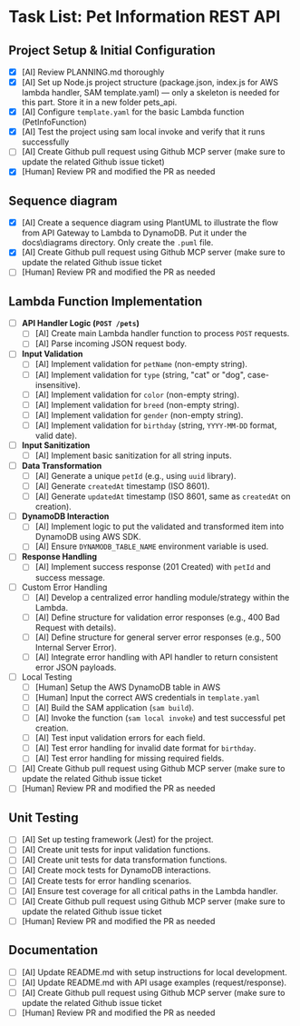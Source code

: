 # Task List: Pet Information REST API

## Project Setup & Initial Configuration

- [x]  [AI] Review PLANNING.md thoroughly
- [x]  [AI] Set up Node.js project structure (package.json, index.js for AWS lambda handler, SAM template.yaml) — only a skeleton is needed for this part. Store it in a new folder pets_api.
- [x]  [AI] Configure `template.yaml` for the basic Lambda function (PetInfoFunction)
- [x]  [AI] Test the project using sam local invoke and verify that it runs successfully
- [ ]  [AI] Create Github pull request using Github MCP server (make sure to update the related Github issue ticket)
- [x]  [Human] Review PR and modified the PR as needed

## Sequence diagram

- [x]  [AI] Create a sequence diagram using PlantUML to illustrate the flow from API Gateway to Lambda to DynamoDB. Put it under the docs\diagrams directory. Only create the `.puml` file.
- [x]  [AI] Create Github pull request using Github MCP server (make sure to update the related Github issue ticket
- [ ]  [Human] Review PR and modified the PR as needed

## Lambda Function Implementation

- [ ]  **API Handler Logic (`POST /pets`)**
    - [ ]  [AI] Create main Lambda handler function to process `POST` requests.
    - [ ]  [AI] Parse incoming JSON request body.
- [ ]  **Input Validation**
    - [ ]  [AI] Implement validation for `petName` (non-empty string).
    - [ ]  [AI] Implement validation for `type` (string, "cat" or "dog", case-insensitive).
    - [ ]  [AI] Implement validation for `color` (non-empty string).
    - [ ]  [AI] Implement validation for `breed` (non-empty string).
    - [ ]  [AI] Implement validation for `gender` (non-empty string).
    - [ ]  [AI] Implement validation for `birthday` (string, `YYYY-MM-DD` format, valid date).
- [ ]  **Input Sanitization**
    - [ ]  [AI] Implement basic sanitization for all string inputs.
- [ ]  **Data Transformation**
    - [ ]  [AI] Generate a unique `petId` (e.g., using `uuid` library).
    - [ ]  [AI] Generate `createdAt` timestamp (ISO 8601).
    - [ ]  [AI] Generate `updatedAt` timestamp (ISO 8601, same as `createdAt` on creation).
- [ ]  **DynamoDB Interaction**
    - [ ]  [AI] Implement logic to put the validated and transformed item into DynamoDB using AWS SDK.
    - [ ]  [AI] Ensure `DYNAMODB_TABLE_NAME` environment variable is used.
- [ ]  **Response Handling**
    - [ ]  [AI] Implement success response (201 Created) with `petId` and success message.
- [ ] Custom Error Handling
    - [ ]  [AI] Develop a centralized error handling module/strategy within the Lambda.
    - [ ]  [AI] Define structure for validation error responses (e.g., 400 Bad Request with details).
    - [ ]  [AI] Define structure for general server error responses (e.g., 500 Internal Server Error).
    - [ ]  [AI] Integrate error handling with API handler to return consistent error JSON payloads.
- [ ] Local Testing
    - [ ]  [Human] Setup the AWS DynamoDB table in AWS
    - [ ]  [Human] Input the correct AWS credentials in `template.yaml`
    - [ ]  [AI] Build the SAM application (`sam build`).
    - [ ]  [AI] Invoke the function (`sam local invoke`) and test successful pet creation.
    - [ ]  [AI] Test input validation errors for each field.
    - [ ]  [AI] Test error handling for invalid date format for `birthday`.
    - [ ]  [AI] Test error handling for missing required fields.
- [ ]  [AI] Create Github pull request using Github MCP server (make sure to update the related Github issue ticket
- [ ]  [Human] Review PR and modified the PR as needed

## Unit Testing

- [ ]  [AI] Set up testing framework (Jest) for the project.
- [ ]  [AI] Create unit tests for input validation functions.
- [ ]  [AI] Create unit tests for data transformation functions.
- [ ]  [AI] Create mock tests for DynamoDB interactions.
- [ ]  [AI] Create tests for error handling scenarios.
- [ ]  [AI] Ensure test coverage for all critical paths in the Lambda handler.
- [ ]  [AI] Create Github pull request using Github MCP server (make sure to update the related Github issue ticket
- [ ]  [Human] Review PR and modified the PR as needed

## Documentation

- [ ]  [AI] Update README.md with setup instructions for local development.
- [ ]  [AI] Update README.md with API usage examples (request/response).
- [ ]  [AI] Create Github pull request using Github MCP server (make sure to update the related Github issue ticket
- [ ]  [Human] Review PR and modified the PR as needed
